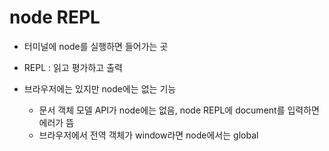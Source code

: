 # node REPL

- 터미널에 node를 실행하면 들어가는 곳
- REPL : 읽고 평가하고 출력

- 브라우저에는 있지만 node에는 없는 기능
  - 문서 객체 모델 API가 node에는 없음, node REPL에 document를 입력하면 에러가 뜸
  - 브라우저에서 전역 객체가 window라면 node에서는 global
